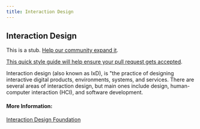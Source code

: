 ```yaml
---
title: Interaction Design
---
```

## Interaction Design

This is a stub. <a href='https://github.com/freecodecamp/guides/tree/master/src/pages/user-experience-design/interaction-design/index.md' target='_blank' rel='nofollow'>Help our community expand it</a>.

<a href='https://github.com/freecodecamp/guides/blob/master/README.md' target='_blank' rel='nofollow'>This quick style guide will help ensure your pull request gets accepted</a>.

Interaction design (also known as IxD), is "the practice of designing interactive digital products, environments, systems, and services. There are several areas of interaction design, but main ones include design, human-computer interaction (HCI), and software development.


#### More Information:
<!-- Please add any articles you think might be helpful to read before writing the article -->
<a href='https://www.interaction-design.org/' target='_blank' rel='nofollow'>Interaction Design Foundation</a>

